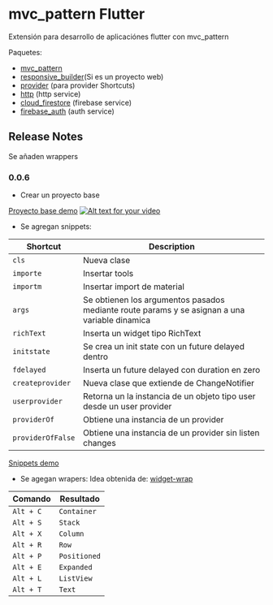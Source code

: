 # mvc_pattern Flutter

Extensión para desarrollo de aplicaciónes flutter con mvc_pattern

Paquetes:
- [mvc_pattern](https://pub.dev/packages/mvc_pattern)
- [responsive_builder](https://pub.dev/packages/responsive_builder)(Si es un proyecto web)
- [provider](https://pub.dev/packages/provider) (para provider Shortcuts)
- [http](https://pub.dev/packages/http) (http service)
- [cloud_firestore](https://pub.dev/packages/cloud_firestore) (firebase service)
- [firebase_auth](https://pub.dev/packages/firebase_auth) (auth service)


## Release Notes

Se añaden wrappers 

### 0.0.6 

* Crear un proyecto base

[Proyecto base demo](https://www.youtube.com/watch?v=nI7Q8Lx5jjA)
[![Alt text for your video](https://img.youtube.com/vi/nI7Q8Lx5jjA/0.jpg)](https://www.youtube.com/watch?v=nI7Q8Lx5jjA&ab_channel=AnaMaria)



* Se agregan snippets:

| Shortcut                       | Description                                                                                   |
| -----------------              | ----------------------------------------------------------------------------------------------|
| `cls`                          | Nueva clase                                                                                   |
| `importe`                      | Insertar tools                                                                                |
| `importm`                      | Insertar import de material                                                                   |
| `args`                         | Se obtienen los argumentos pasados mediante route params y se asignan a una variable dinamica |
| `richText`                     | Inserta un widget tipo RichText                                                               |
| `initstate`                    | Se crea un init state con un future delayed dentro                                            |
| `fdelayed`                     | Inserta un future delayed con duration en zero                                                |
| `createprovider`               | Nueva clase que extiende de ChangeNotifier                                                    |
| `userprovider`                 | Retorna un la instancia de un objeto tipo user desde un user provider                         |
| `providerOf`                   | Obtiene una instancia de un provider                                                          |
| `providerOfFalse`              | Obtiene una instancia de un provider sin listen changes                                       |


[Snippets demo](https://www.youtube.com/watch?v=GqlCnLL_K-M)


* Se agegan wrapers:
Idea obtenida de: [widget-wrap](https://marketplace.visualstudio.com/items?itemName=bradgashler.htmltagwrap)


| Comando                        | Resultado                                                                                     |
| -----------------              | ----------------------------------------------------------------------------------------------|
| `Alt + C`                      | `Container`                                                                                   |
| `Alt + S`                      | `Stack`                                                                                       |
| `Alt + X`                      | `Column`                                                                                      |
| `Alt + R`                      | `Row`                                                                                         |
| `Alt + P`                      | `Positioned`                                                                                  |
| `Alt + E`                      | `Expanded`                                                                                    |
| `Alt + L`                      | `ListView`                                                                                    |
| `Alt + T`                      | `Text`                                                                                        |
